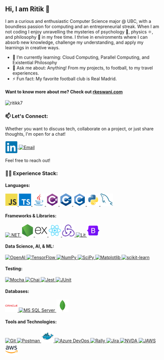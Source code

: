 ## Hi, I am Ritik 👋

I am a curious and enthusiastic Computer Science major @ UBC, with a boundless passion for computing and an entrepreneurial streak. When I am not coding I enjoy unravelling the mysteries of psychology 🧠, physics ⚛️, and philosophy 💭 in my free time. I thrive in environments where I can absorb new knowledge, challenge my understanding, and apply my learnings in creative ways.

- 🌱 I’m currently learning: Cloud Computing, Parallel Computing, and Existential Philosophy
- 💬 Ask me about: Anything! From my projects, to football, to my travel experiences.
- ⚡ Fun fact: My favorite football club is Real Madrid.
  

#### Want to know more about me? Check out [rkeswani.com](https://rkeswani.com/)

<p align="left"> <img src="https://komarev.com/ghpvc/?username=ritikk7&label=Profile%20views&color=0e75b6&style=flat" alt="ritikk7" /> </p>

### 📫 Let's Connect:

Whether you want to discuss tech, collaborate on a project, or just share thoughts, I'm open for a chat!

<p>
  <!-- LinkedIn -->
  <a href="https://www.linkedin.com/in/ritikk7/" target="_blank" rel="noreferrer">
    <img src="https://raw.githubusercontent.com/devicons/devicon/master/icons/linkedin/linkedin-original.svg" alt="LinkedIn" style="vertical-align:middle;" width="40" height="40"/>
  </a>
  <!-- Email -->
  <a href="mailto:ritikk075@gmail.com" target="_blank" rel="noreferrer">
    <img src="https://www.vectorlogo.zone/logos/gmail/gmail-icon.svg" alt="Email" style="vertical-align:middle;" width="40" height="40"/>
  </a>
</p>

Feel free to reach out!


### 👨‍💻 Experience Stack:
<p align="left">
  <!-- Languages -->
  <h4 align="left">Languages:</h4>
  <p align="left">
    <a href="https://www.javascript.com" target="_blank" rel="noreferrer">
      <img src="https://raw.githubusercontent.com/devicons/devicon/master/icons/javascript/javascript-original.svg" alt="JavaScript" width="40" height="40"/>
    </a>
    <a href="https://www.typescriptlang.org" target="_blank" rel="noreferrer">
      <img src="https://raw.githubusercontent.com/devicons/devicon/master/icons/typescript/typescript-original.svg" alt="TypeScript" width="40" height="40"/>
    </a>
    <a href="https://www.java.com" target="_blank" rel="noreferrer">
      <img src="https://raw.githubusercontent.com/devicons/devicon/master/icons/java/java-original.svg" alt="Java" width="40" height="40"/>
    </a>
    <a href="https://docs.microsoft.com/en-us/dotnet/csharp/" target="_blank" rel="noreferrer">
      <img src="https://raw.githubusercontent.com/devicons/devicon/master/icons/csharp/csharp-original.svg" alt="C#" width="40" height="40"/>
    </a>
    <a href="https://isocpp.org/" target="_blank" rel="noreferrer">
      <img src="https://raw.githubusercontent.com/devicons/devicon/master/icons/cplusplus/cplusplus-original.svg" alt="C++" width="40" height="40"/>
    </a>
    <a href="https://en.wikipedia.org/wiki/C_(programming_language)" target="_blank" rel="noreferrer">
      <img src="https://raw.githubusercontent.com/devicons/devicon/master/icons/c/c-original.svg" alt="C" width="40" height="40"/>
    </a>
    <a href="https://www.python.org" target="_blank" rel="noreferrer">
      <img src="https://raw.githubusercontent.com/devicons/devicon/master/icons/python/python-original.svg" alt="Python" width="40" height="40"/>
    </a>
    <a href="https://www.mysql.com/" target="_blank" rel="noreferrer">
      <img src="https://raw.githubusercontent.com/devicons/devicon/master/icons/mysql/mysql-original.svg" alt="MySQL" width="40" height="40"/>
    </a>
  </p>

  <!-- Frameworks & Libraries -->
  <h4 align="left">Frameworks & Libraries:</h4>
  <p align="left">
    <a href="https://dotnet.microsoft.com/" target="_blank" rel="noreferrer">
      <img src="https://upload.wikimedia.org/wikipedia/commons/thumb/7/7d/Microsoft_.NET_logo.svg/1200px-Microsoft_.NET_logo.svg.png" alt=".NET" width="40" height="40"/>
    </a>
    <a href="https://nodejs.org" target="_blank" rel="noreferrer">
      <img src="https://raw.githubusercontent.com/devicons/devicon/master/icons/nodejs/nodejs-original.svg" alt="Node.js" width="40" height="40"/>
    </a>
    <a href="https://expressjs.com" target="_blank" rel="noreferrer">
      <img src="https://raw.githubusercontent.com/devicons/devicon/master/icons/express/express-original.svg" alt="Express" width="40" height="40"/>
    </a>
    <a href="https://reactjs.org/" target="_blank" rel="noreferrer">
      <img src="https://raw.githubusercontent.com/devicons/devicon/master/icons/react/react-original.svg" alt="React" width="40" height="40"/>
    </a>
    <a href="https://redux.js.org" target="_blank" rel="noreferrer">
      <img src="https://raw.githubusercontent.com/devicons/devicon/master/icons/redux/redux-original.svg" alt="Redux" width="40" height="40"/>
    </a>
    <a href="https://lit.dev/" target="_blank" rel="noreferrer">
      <img src="https://lit.dev/images/logo.svg" alt="Lit" width="40" height="40"/>
    </a>
    <a href="https://getbootstrap.com" target="_blank" rel="noreferrer">
      <img src="https://raw.githubusercontent.com/devicons/devicon/master/icons/bootstrap/bootstrap-original.svg" alt="Bootstrap" width="40" height="40"/>
    </a>
  </p>
  
  <!-- Data Science, AI, & ML -->
  <h4 align="left">Data Science, AI, & ML:</h4>
  <p align="left">
    <a href="https://openai.com/api/" target="_blank" rel="noreferrer">
      <img src="https://raw.githubusercontent.com/simple-icons/simple-icons/develop/icons/openai.svg" alt="OpenAI" width="40" height="40"/>
    </a>
    <a href="https://www.tensorflow.org" target="_blank" rel="noreferrer">
      <img src="https://www.vectorlogo.zone/logos/tensorflow/tensorflow-icon.svg" alt="TensorFlow" width="40" height="40"/>
    </a>
    <a href="https://numpy.org/" target="_blank" rel="noreferrer">
      <img src="https://raw.githubusercontent.com/simple-icons/simple-icons/develop/icons/numpy.svg" alt="NumPy" width="40" height="40"/>
    </a>
    <a href="https://www.scipy.org/" target="_blank" rel="noreferrer">
      <img src="https://scipy.org/images/logo.svg" alt="SciPy" width="40" height="40"/>
    </a>
    <a href="https://matplotlib.org/" target="_blank" rel="noreferrer">
      <img src="https://upload.wikimedia.org/wikipedia/commons/thumb/0/01/Created_with_Matplotlib-logo.svg/2048px-Created_with_Matplotlib-logo.svg.png" alt="Matplotlib" width="40" height="40"/>
    </a>
    <a href="https://scikit-learn.org/" target="_blank" rel="noreferrer">
      <img src="https://upload.wikimedia.org/wikipedia/commons/0/05/Scikit_learn_logo_small.svg" alt="scikit-learn" width="40" height="40"/>
    </a>
  </p>

  <!-- Testing Tools -->
  <h4 align="left">Testing:</h4>
  <p align="left">
    <a href="https://mochajs.org" target="_blank" rel="noreferrer">
      <img src="https://www.vectorlogo.zone/logos/mochajs/mochajs-icon.svg" alt="Mocha" width="40" height="40"/>
    </a>
    <a href="https://www.chaijs.com/" target="_blank" rel="noreferrer">
      <img src="https://www.vectorlogo.zone/logos/chaijs/chaijs-icon.svg" alt="Chai" width="40" height="40"/>
    </a>
    <a href="https://jestjs.io" target="_blank" rel="noreferrer">
      <img src="https://www.vectorlogo.zone/logos/jestjsio/jestjsio-icon.svg" alt="Jest" width="40" height="40"/>
    </a>
    <a href="https://junit.org/junit5/" target="_blank" rel="noreferrer">
      <img src="https://junit.org/junit5/assets/img/junit5-logo.png" alt="JUnit" width="40" height="40"/>
    </a>
  </p>

  <!-- Databases -->
  <h4 align="left">Databases:</h4>
  <p align="left">
    <a href="https://www.oracle.com/database/" target="_blank" rel="noreferrer">
      <img src="https://raw.githubusercontent.com/devicons/devicon/master/icons/oracle/oracle-original.svg" alt="Oracle" width="40" height="40"/>
    </a>
    <a href="https://www.microsoft.com/en-us/sql-server" target="_blank" rel="noreferrer">
      <img src="https://www.svgrepo.com/show/303229/microsoft-sql-server-logo.svg" alt="MS SQL Server" width="40" height="40"/>
    </a>
    <a href="https://www.mongodb.com/" target="_blank" rel="noreferrer">
      <img src="https://raw.githubusercontent.com/devicons/devicon/master/icons/mongodb/mongodb-original.svg" alt="MongoDB" width="40" height="40"/>
    </a>
  </p>

  <!-- Tools & Technology -->
  <h4 align="left">Tools and Technologies:</h4>
  <p align="left">
    <a href="https://git-scm.com/" target="_blank" rel="noreferrer">
      <img src="https://www.vectorlogo.zone/logos/git-scm/git-scm-icon.svg" alt="Git" width="40" height="40"/>
    </a>
    <a href="https://www.postman.com/" target="_blank" rel="noreferrer">
      <img src="https://www.vectorlogo.zone/logos/getpostman/getpostman-icon.svg" alt="Postman" width="40" height="40"/>
    </a>
    <a href="https://www.docker.com/" target="_blank" rel="noreferrer">
      <img src="https://raw.githubusercontent.com/devicons/devicon/master/icons/docker/docker-original.svg" alt="Docker" width="40" height="40"/>
    </a>
    <a href="https://azure.microsoft.com/en-us/services/devops/" target="_blank" rel="noreferrer">
      <img src="https://www.vectorlogo.zone/logos/microsoft_azure/microsoft_azure-icon.svg" alt="Azure DevOps" width="40" height="40"/>
    </a>
    <a href="https://www.broadcom.com/products/software/value-stream-management/rally" target="_blank" rel="noreferrer">
      <img src="https://softwarereviews.s3.amazonaws.com/production/favicons/offerings/3533/original/AVGO.png" alt="Rally" width="40" height="40"/>
    </a>
    <a href="https://www.atlassian.com/software/jira" target="_blank" rel="noreferrer">
      <img src="https://www.vectorlogo.zone/logos/atlassian_jira/atlassian_jira-icon.svg" alt="Jira" width="40" height="40"/>
    </a>
    <a href="https://www.nvaccess.org/" target="_blank" rel="noreferrer">
      <img src="https://www.nvaccess.org/wp-content/uploads/2017/08/nvda_200x200.png" alt="NVDA" width="40" height="40"/>
    </a>
    <a href="https://www.freedomscientific.com/products/software/jaws/" target="_blank" rel="noreferrer">
      <img src="https://assistivlabs.com/static/at-logos/win-jaws.400x400.png" alt="JAWS" width="40" height="40"/>
    </a>
    <a href="https://aws.amazon.com/s3/" target="_blank" rel="noreferrer">
      <img src="https://raw.githubusercontent.com/devicons/devicon/master/icons/amazonwebservices/amazonwebservices-original-wordmark.svg" alt="AWS S3" width="40" height="40"/>
    </a>
  </p>
</p>





<!--

- 🔭 I’m currently working on
- 👯 I’m looking to collaborate on ...
- 💬 Ask me about ...
- ⚡ Fun fact: ...
-->
